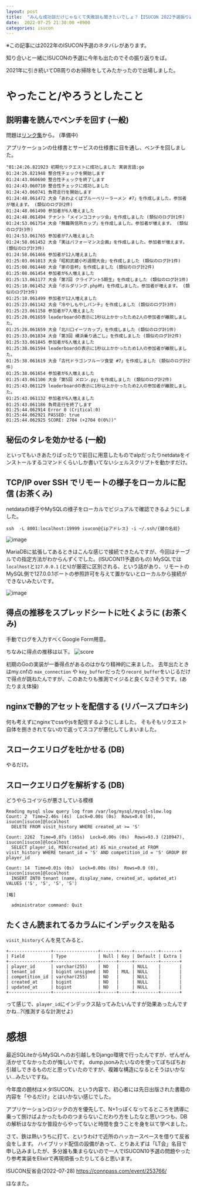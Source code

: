 ```yaml
---
layout: post
title:  "みんな成功談だけじゃなくて失敗談も聞きたいでしょ？【ISUCON 2022予選振り返り】"
date:  2022-07-25 21:30:00 +0900
categories: isucon
---
```

※この記事には2022年のISUCON予選のネタバレがあります。

知り合いと一緒にISUCONの予選に今年も出たのでその振り返りをば。

2021年に引き続いてDB周りのお掃除をしてみたかったので出場しました。

# やったこと/やろうとしたこと


## 説明書を読んでベンチを回す (一般)

問題は[リンク集](https://isucon.net/archives/56571716.htm)から。 (準備中)

アプリケーションの仕様書とサービスの仕様書に目を通し、ベンチを回しました。

```
"01:24:26.821923 初期化リクエストに成功しました 実装言語:go
01:24:26.821948 整合性チェックを開始します
01:24:43.060690 整合性チェックを終了します
01:24:43.060710 整合性チェックに成功しました
01:24:43.060741 負荷走行を開始します
01:24:48.061472 大会「あわよくばブルーベリーラーメン #7」を作成しました。参加者が増えます。 (類似のログ計2件)
01:24:48.061490 参加者が6人増えました
01:24:48.061494 テナント「メインココナッツ会」を作成しました (類似のログ計1件)
01:24:53.061754 大会「無職興信所カップ」を作成しました。参加者が増えます。 (類似のログ計3件)
01:24:53.061765 参加者が7人増えました
01:24:58.061452 大会「実はパフォーマンス企画」を作成しました。参加者が増えます。 (類似のログ計3件)
01:24:58.061466 参加者が12人増えました
01:25:03.061013 大会「昭和武蔵小杉週間大会」を作成しました (類似のログ計1件)
01:25:08.061440 大会「家の音杯」を作成しました (類似のログ計2件)
01:25:08.061454 参加者が6人増えました
01:25:13.061177 大会「第7回 クライアント5期生」を作成しました (類似のログ計1件)
01:25:18.061452 大会「ボルダリング.php杯」を作成しました。参加者が増えます。 (類似のログ計3件)
01:25:18.061499 参加者が12人増えました
01:25:23.061142 大会「冷やしもやしパンチ」を作成しました (類似のログ計3件)
01:25:23.061158 参加者が7人増えました
01:25:28.061659 leaderboardの表示に1秒以上かかったため2人の参加者が離脱しました。
01:25:28.061659 大会「北川口イーツカップ」を作成しました (類似のログ計1件)
01:25:33.061834 大会「第3回 横浜乗り過ごし」を作成しました (類似のログ計2件)
01:25:33.061845 参加者が6人増えました
01:25:38.061594 leaderboardの表示に1秒以上かかったため1人の参加者が離脱しました。
01:25:38.061619 大会「古代ドラゴンフルーツ食堂 #7」を作成しました (類似のログ計2件)
01:25:38.061654 参加者が6人増えました
01:25:43.061106 大会「第5回 メロン.py」を作成しました (類似のログ計2件)
01:25:43.061129 leaderboardの表示に1秒以上かかったため2人の参加者が離脱しました。
01:25:43.061132 参加者が6人増えました
01:25:43.061186 負荷走行を終了します
01:25:44.062914 Error 0 (Critical:0)
01:25:44.062921 PASSED: true
01:25:44.062925 SCORE: 2704 (+2704 0(0%))"

```


## 秘伝のタレを効かせる (一般)
といってもいきあたりばったりで前日に用意したものでalpだったりnetdataをインストールするコマンドくらいしか書いてないシェルスクリプトを動かすだけ。

## TCP/IP over SSH でリモートの様子をローカルに配信 (お茶くみ)
netdataの様子やMySQLの様子をローカルでビジュアルで確認できるようにしました。

```sh:いつもの
ssh  -L 8001:localhost:19999 isucon@{ipアドレス} -i ~/.ssh/{鍵の名前}
```

![image](https://user-images.githubusercontent.com/51439199/180804768-5f65e7e6-bbf5-4e6b-aa81-97f569175c45.png)


MariaDBに拡張してあるときはこんな感じで接続できたんですが、今回はテーブルでの指定方法がわからんずくでした。(ISUCON11予選のもの)
MySQLでは`localhost`と`127.0.0.1` (と`%`)が厳密に区別される、という話があり、リモートのMySQL側で127.0.0.1ポートの参照許可を与えて置かないとローカルから接続ができないみたいです。

![image](https://user-images.githubusercontent.com/51439199/180805194-f43a404c-8a62-4128-94c8-e130214ff816.png)



## 得点の推移をスプレッドシートに吐くように (お茶くみ)

手動でログを入力すべくGoogle Form用意。

ちなみに得点の推移は以下。
![score](https://user-images.githubusercontent.com/51439199/180804515-afb06a23-24db-439f-a88d-3dded932b5c0.png)


初期のGoの実装が一番得点があるのはかなり精神的に来ました。
去年出たときはmy.cnfの `max_connection` や `key_buffer`だったり`record_buffer`をいじるだけで得点が跳ねたんですが、このあたりも推測でイジると良くなさそうです。(あたりまえ体操)



## nginxで静的アセットを配信する (リバースプロキシ)
何も考えずにnginxでcssやjsを配信するようにしました。
そもそもリクエスト自体を捌ききれてないので返ってスコアが悪化してしまいました。

## スロークエリログを吐かせる (DB)
やるだけ。

## スロークエリログを解析する (DB)
どうやらコイツらが悪さしている模様

```
Reading mysql slow query log from /var/log/mysql/mysql-slow.log
Count: 2  Time=2.46s (4s)  Lock=0.00s (0s)  Rows=0.0 (0), isucon[isucon]@localhost
  DELETE FROM visit_history WHERE created_at >= 'S'

Count: 2262  Time=0.07s (165s)  Lock=0.00s (0s)  Rows=93.3 (210947), isucon[isucon]@localhost
  SELECT player_id, MIN(created_at) AS min_created_at FROM visit_history WHERE tenant_id = 'S' AND competition_id = 'S' GROUP BY player_id

Count: 14  Time=0.01s (0s)  Lock=0.00s (0s)  Rows=0.0 (0), isucon[isucon]@localhost
  INSERT INTO tenant (name, display_name, created_at, updated_at) VALUES ('S', 'S', 'S', 'S')

[略]

  administrator command: Quit
```

## たくさん読まれてるカラムにインデックスを貼る

`visit_history`くんを見てみると、

```
+----------------+-----------------+------+-----+---------+-------+
| Field          | Type            | Null | Key | Default | Extra |
+----------------+-----------------+------+-----+---------+-------+
| player_id      | varchar(255)    | NO   |     | NULL    |       |
| tenant_id      | bigint unsigned | NO   | MUL | NULL    |       |
| competition_id | varchar(255)    | NO   |     | NULL    |       |
| created_at     | bigint          | NO   |     | NULL    |       |
| updated_at     | bigint          | NO   |     | NULL    |       |
+----------------+-----------------+------+-----+---------+-------+
```

って感じで、`player_id`にインデックス貼ってみたいんですが効果あったんですかね...?(推測するな計測せよ)



# 感想

最近SQLiteからMySQLへのお引越しをDjango環境で行ったんですが、ぜんぜん活かせてなかったのが悔しいです。
dump.jsonみたいなのを使ってぽちぽちお引越しできるものだと思っていたのですが、複雑な構造になるとそうはいかない...みたいですね。


今年度の題材はメタISUCON、という内容で、初心者には先日出版された書籍の内容を「やるだけ」とはいかない感じでした。

アプリケーションロジックの方を優先して、N+1っぽくなってるところを誘導に乗って捌けばよかったもののつまらないこだわり方をしたなと思いつつも、DBの解析はなかなか普段からやってないと時間を食うことを身を以て学べました。





さて、鉄は熱いうちに打て、というわけで近所のハッカースペースを借りて反省会をします。
ハイブリッド配信の設備があって、とりあえずは「LT会」名目で申し込みましたが、多分誰も集まらないので一人でISUCON10予選の問題やったり参考実装をElixirで再現頑張ったりしてると思います。

ISUCON反省会(2022-07-28)
https://connpass.com/event/253766/

ほなまた。

